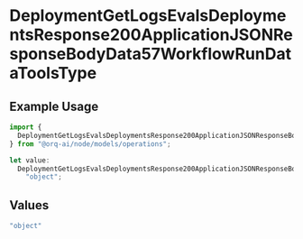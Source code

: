 # DeploymentGetLogsEvalsDeploymentsResponse200ApplicationJSONResponseBodyData57WorkflowRunDataToolsType

## Example Usage

```typescript
import {
  DeploymentGetLogsEvalsDeploymentsResponse200ApplicationJSONResponseBodyData57WorkflowRunDataToolsType,
} from "@orq-ai/node/models/operations";

let value:
  DeploymentGetLogsEvalsDeploymentsResponse200ApplicationJSONResponseBodyData57WorkflowRunDataToolsType =
    "object";
```

## Values

```typescript
"object"
```